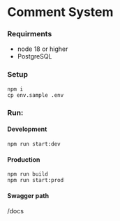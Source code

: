 # Comment System

### Requirments
- node 18 or higher
- PostgreSQL

### Setup
```
npm i
cp env.sample .env
```


### Run:
#### Development 
```
npm run start:dev
```

#### Production 
```
npm run build
npm run start:prod
```

#### Swagger path
/docs